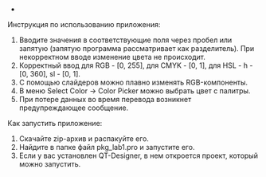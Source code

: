 +
Инструкция по использованию приложения:
1. Вводите значения в соответствующие поля через пробел или запятую (запятую программа рассматривает как разделитель). При некорректном вводе изменение цвета не происходит.
2. Корректный ввод для RGB - [0, 255], для CMYK - [0, 1], для HSL - h -[0, 360], sl - [0, 1].
3. С помощью слайдеров можно плавно изменять RGB-компоненты.
4. В меню Select Color -> Color Picker можно выбрать цвет с палитры.
5. При потере данных во время перевода возникнет предупреждающее сообщение.



Как запустить приложение:
1. Скачайте zip-архив и распакуйте его.
2. Найдите в папке файл pkg_lab1.pro и запустите его.
3. Если у вас установлен QT-Designer, в нем откроется проект, который можно запустить.

   






